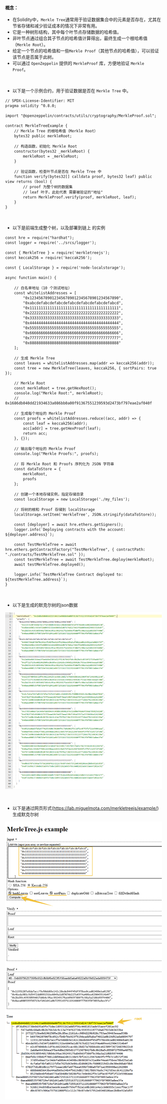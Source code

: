 #### 概念：
- 在Solidity中，```Merkle Tree```通常用于验证数据集合中的元素是否存在，尤其在节省存储和减少验证成本的情况下非常有用。
- 它是一种树形结构，其中每个叶节点存储数据的哈希值。
- 非叶节点通过组合其子节点的哈希值计算得出，最终生成一个根哈希值（```Merkle Root```）。
- 给定一个节点的哈希值和一些```Merkle Proof```（其他节点的哈希值），可以验证该节点是否属于此树。
- 可以通过 ```OpenZeppelin``` 提供的 ```MerkleProof``` 库，方便地验证 ```Merkle Proof```。

　

- 以下是一个示例合约，用于验证数据是否在 ```Merkle Tree``` 中。
```
// SPDX-License-Identifier: MIT
pragma solidity ^0.8.0;

import "@openzeppelin/contracts/utils/cryptography/MerkleProof.sol";

contract MerkleTreeExample {
    // Merkle Tree 的根哈希值（Merkle Root）
    bytes32 public merkleRoot;

    // 构造函数，初始化 Merkle Root
    constructor(bytes32 _merkleRoot) {
        merkleRoot = _merkleRoot;
    }

    // 验证函数，检查叶节点是否在 Merkle Tree 中
    function verify(bytes32[] calldata proof, bytes32 leaf) public view returns (bool) {
        // proof 为整个树的数据集
        // leaf 叶子，此处代表 需要被验证的"地址"
        return MerkleProof.verify(proof, merkleRoot, leaf);
    }
}
```

　

- 以下是前端生成整个树，以及部署到链上 的实例
```
const hre = require("hardhat");
const logger = require('../srcs/logger');

const { MerkleTree } = require('merkletreejs');
const keccak256 = require('keccak256');

const { LocalStorage } = require('node-localstorage');

async function main() {

    // 白名单地址（10 个测试地址）
    const whitelistAddresses = [
        "0x1234567890123456789012345678901234567890",
        "0xabcdefabcdefabcdefabcdefabcdefabcdefabcd",
        "0x1111111111111111111111111111111111111111",
        "0x2222222222222222222222222222222222222222",
        "0x3333333333333333333333333333333333333333",
        "0x4444444444444444444444444444444444444444",
        "0x5555555555555555555555555555555555555555",
        "0x6666666666666666666666666666666666666666",
        "0x7777777777777777777777777777777777777777",
        "0x8888888888888888888888888888888888888888"
    ];

    // 生成 Merkle Tree
    const leaves = whitelistAddresses.map(addr => keccak256(addr));
    const tree = new MerkleTree(leaves, keccak256, { sortPairs: true });    

    // Merkle Root
    const merkleRoot = tree.getHexRoot();
    console.log("Merkle Root:", merkleRoot);
    // 0x1686db040dd21934633a086bb0a00f91367551239593d2473bf797eae2af040f

    // 生成每个地址的 Merkle Proof
    const proofs = whitelistAddresses.reduce((acc, addr) => {
        const leaf = keccak256(addr);
        acc[addr] = tree.getHexProof(leaf);
        return acc;
    }, {});    

    // 输出每个地址的 Merkle Proof
    console.log("Merkle Proofs:", proofs);    

    // 将 Merkle Root 和 Proofs 序列化为 JSON 字符串
    const dataToStore = {
        merkleRoot,
        proofs
    };    

    // 创建一个本地存储实例，指定存储目录
    const localStorage = new LocalStorage('./my_files');

    // 将树的根和 Proof 存储到 localStorage
    localStorage.setItem('merkleTree', JSON.stringify(dataToStore));

    const [deployer] = await hre.ethers.getSigners();
    logger.info(`Deploying contracts with the account: ${deployer.address}`);

    const TestMerkleTree = await hre.ethers.getContractFactory("TestMerkleTree", { contractPath: "./contracts/TestMerkleTree.sol" });
    const testMerkleTree = await TestMerkleTree.deploy(merkleRoot);
    await testMerkleTree.deployed();

    logger.info(`TestMerkleTree Contract deployed to: ${testMerkleTree.address}`);
}
```

　

- 以下是生成的默克尔树的json数据

![](../images/MerkleTree_Json.png "")

　

- 以下是通过网页形式(https://lab.miguelmota.com/merkletreejs/example/)生成默克尔树

![](../images/MerkleTree_Tool_1.png "")
![](../images/MerkleTree_Tool_2.png "")